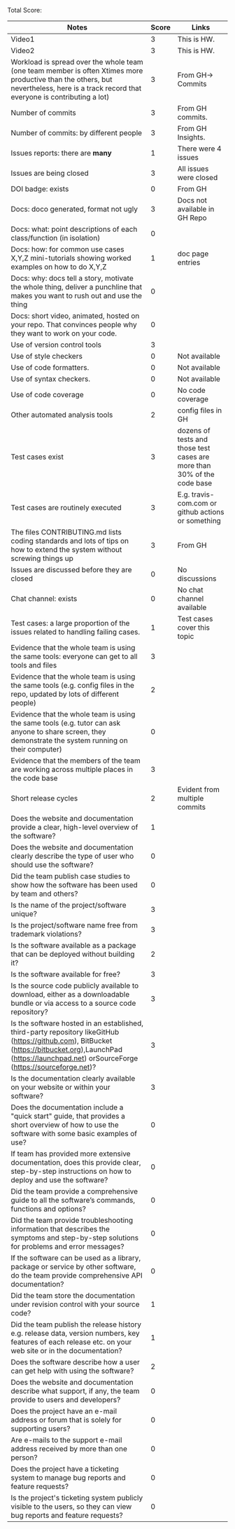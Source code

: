 Total Score:

| Notes                                                                                                                                                                                                          | Score | Links                                                                   |
| -------------------------------------------------------------------------------------------------------------------------------------------------------------------------------------------------------------- | ----- | ----------------------------------------------------------------------- |
| Video1                                                                                                                                                                                                         | 3     | This is HW.                                                             |
| Video2                                                                                                                                                                                                         | 3     | This is HW.                                                             |
| Workload is spread over the whole team (one team member is often Xtimes more productive than the others, but nevertheless, here is a track record that everyone is contributing a lot)                         | 3     | From GH-> Commits                                      |
| Number of commits                                                                                                                                                                                              | 3     | From GH commits.                                                        |
| Number of commits: by different people                                                                                                                                                                         | 3     | From GH Insights.                                                       |
| Issues reports: there are **many**                                                                                                                                                                             | 1     | There were 4 issues                                                         |
| Issues are being closed                                                                                                                                                                                        | 3      | All issues were closed                                                       |
| DOI badge: exists                                                                                                                                                                                              |  0     | From GH                                                                 |
| Docs: doco generated, format not ugly                                                                                                                                                                          |  3     | Docs not available in GH Repo                                           |
| Docs: what: point descriptions of each class/function (in isolation)                                                                                                                                           |   0    |
| Docs: how: for common use cases X,Y,Z mini-tutorials showing worked examples on how to do X,Y,Z                                                                                                                |  1     | doc page entries                                                        |
| Docs: why: docs tell a story, motivate the whole thing, deliver a punchline that makes you want to rush out and use the thing                                                                                  | 0      |
| Docs: short video, animated, hosted on your repo. That convinces people why they want to work on your code.                                                                                                    |  0     |
| Use of version control tools                                                                                                                                                                                   |   3    |
| Use of style checkers                                                                                                                                                                                          |   0    | Not available                                                           |
| Use of code formatters.                                                                                                                                                                                        |   0    | Not available                                                           |
| Use of syntax checkers.                                                                                                                                                                                        |  0     | Not available                                                           |
| Use of code coverage                                                                                                                                                                                           |   0    | No code coverage                                                        |
| Other automated analysis tools                                                                                                                                                                                 |   2    | config files in GH                                                      |
| Test cases exist                                                                                                                                                                                               |   3    | dozens of tests and those test cases are more than 30% of the code base |
| Test cases are routinely executed                                                                                                                                                                              |   3    | E.g. travis-com.com or github actions or something                      |
| The files CONTRIBUTING.md lists coding standards and lots of tips on how to extend the system without screwing things up                                                                                       |   3    | From GH                                                                 |
| Issues are discussed before they are closed                                                                                                                                                                    |   0    | No discussions                                             |
| Chat channel: exists                                                                                                                                                                                           |  0     | No chat channel available                                               |
| Test cases: a large proportion of the issues related to handling failing cases.                                                                                                                                |  1     | Test cases cover this topic                                             |
| Evidence that the whole team is using the same tools: everyone can get to all tools and files                                                                                                                  | 3      |
| Evidence that the whole team is using the same tools (e.g. config files in the repo, updated by lots of different people)                                                                                      |  2     |
| Evidence that the whole team is using the same tools (e.g. tutor can ask anyone to share screen, they demonstrate the system running on their computer)                                                        |  0     |
| Evidence that the members of the team are working across multiple places in the code base                                                                                                                      |  3     |
| Short release cycles                                                                                                                                                                                           |  2     | Evident from multiple commits                                           |
| Does the website and documentation provide a clear, high-level overview of the software?                                                                                                                       |  1     |
| Does the website and documentation clearly describe the type of user who should use the software?                                                                                                              |  0     |
| Did the team publish case studies to show how the software has been used by team and others?                                                                                                                   |  0     |
| Is the name of the project/software unique?                                                                                                                                                                    |   3    |
| Is the project/software name free from trademark violations?                                                                                                                                                   |   3    |
| Is the software available as a package that can be deployed without building it?                                                                                                                               |   2    |
| Is the software available for free?                                                                                                                                                                            |   3    |
| Is the source code publicly available to download, either as a downloadable bundle or via access to a source code repository?                                                                                  |   3    |
| Is the software hosted in an established, third-party repository likeGitHub (https://github.com), BitBucket (https://bitbucket.org),LaunchPad (https://launchpad.net) orSourceForge (https://sourceforge.net)? |   3    |
| Is the documentation clearly available on your website or within your software?                                                                                                                                |   3    |
| Does the documentation include a "quick start" guide, that provides a short overview of how to use the software with some basic examples of use?                                                               |   0    |
| If team has provided more extensive documentation, does this provide clear, step-by-step instructions on how to deploy and use the software?                                                                   |   0    |
| Did the team provide a comprehensive guide to all the software’s commands, functions and options?                                                                                                              |    0   |
| Did the team provide troubleshooting information that describes the symptoms and step-by-step solutions for problems and error messages?                                                                       |   0    |
| If the software can be used as a library, package or service by other software, do the team provide comprehensive API documentation?                                                                           |   0    |
| Did the team store the documentation under revision control with your source code?                                                                                                                             |   1    |
| Did the team publish the release history e.g. release data, version numbers, key features of each release etc. on your web site or in the documentation?                                                       |  1     |
| Does the software describe how a user can get help with using the software?                                                                                                                                    |   2    |
| Does the website and documentation describe what support, if any, the team provide to users and developers?                                                                                                    |    0   |
| Does the project have an e-mail address or forum that is solely for supporting users?                                                                                                                          |    0   |
| Are e-mails to the support e-mail address received by more than one person?                                                                                                                                    |   0    |
| Does the project have a ticketing system to manage bug reports and feature requests?                                                                                                                           |   0    |
| Is the project's ticketing system publicly visible to the users, so they can view bug reports and feature requests?                                                                                            |   0    |
